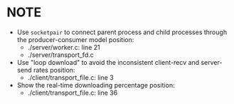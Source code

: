 # NOTE

- Use `socketpair` to connect parent process and child processes through the producer-consumer model
  position: 
  - ./server/worker.c: line 21
  - ./server/transport_fd.c
- Use "loop download" to avoid the inconsistent client-recv and server-send rates
  position: 
  - ./client/transport_file.c: line 3
- Show the real-time downloading percentage
  position:
  - ./client/transport_file.c: line 36
